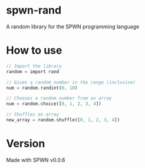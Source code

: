 # spwn-rand
A random library for the SPWN programming language

# How to use
```rust
// Import the library
random = import rand

// Gives a random number in the range (inclusive)
num = random.randint(0, 10)

// Chooses a random number from an array
num = random.choice([0, 1, 2, 3, 4])

// Shuffles an array
new_array = random.shuffle([0, 1, 2, 3, 4])
```

# Version
Made with SPWN v0.0.6

